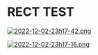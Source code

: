 # RECT TEST

[![2022-12-02-23h17-42.png](https://i.postimg.cc/cJzDcpjj/2022-12-02-23h17-42.png)](https://postimg.cc/jWzQxFRQ)

[![2022-12-02-23h17-16.png](https://i.postimg.cc/PqJ3YX6Y/2022-12-02-23h17-16.png)](https://postimg.cc/sBF4RrCg)
